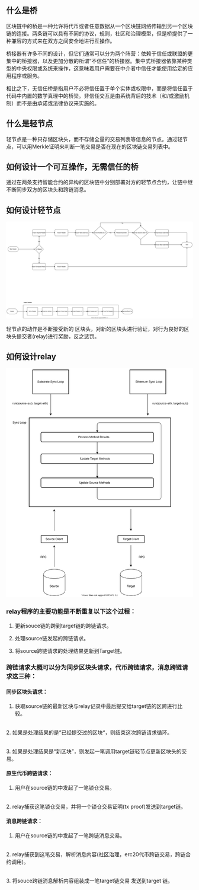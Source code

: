 ## 什么是桥

区块链中的桥是一种允许将代币或者任意数据从一个区块链网络传输到另一个区块链的连接。两条链可以具有不同的协议，规则，社区和治理模型，但是桥提供了一种兼容的方式来在双方之间安全地进行互操作。

桥接器有许多不同的设计，但它们通常可以分为两个阵营：依赖于信任或联盟的更集中的桥接器，以及更加分散的所谓“不信任”的桥接器。集中式桥接器依靠某种类型的中央权限或系统来操作，这意味着用户需要在中介者中信任才能使用给定的应用程序或服务。

相比之下，无信任桥是指用户不必将信任置于单个实体或权限中，而是将信任置于代码中内置的数学真理中的桥梁。非信任交互是由系统背后的技术（和/或激励机制）而不是由承诺或法律协议来实施的。



##  什么是轻节点

轻节点是一种只存储区块头，而不存储全量的交易列表等信息的节点。通过轻节点，可以用Merkle证明来判断一笔交易是否在现在的区块链交易列表中。



##  如何设计一个可互操作，无需信任的桥

通过在两条支持智能合约的异构的区块链中分别部署对方的轻节点合约，让链中继不断同步双方的区块头和跨链消息。



## 如何设计轻节点

![img](https://raw.githubusercontent.com/paritytech/polkadot/2daf65c7d25e32d9f96f2953f753b34153502432/bridges/diagrams/ethereum-pallet.svg)

轻节点的动作是不断接受新的 区块头，对新的区块头进行验证，对行为良好的区块头提交者(relay)进行奖励，反之惩罚。



## 如何设计relay

![img](https://raw.githubusercontent.com/paritytech/polkadot/2daf65c7d25e32d9f96f2953f753b34153502432/bridges/diagrams/bridge-relay.svg)



### relay程序的主要功能是不断重复以下这个过程：

1. 更新souce链的跨到target链的跨链请求。

2. 处理source链发起的跨链请求。

3. 将source跨链请求的处理结果更新到Target链。



### 跨链请求大概可以分为同步区块头请求，代币跨链请求，消息跨链请求这三种：

#### 同步区块头请求：
1. 获取source链的最新区块与relay记录中最后提交给target链的区跨进行比较。

​						
2. 如果是处理结果的是“已经提交过的区块“，则结束这次跨链请求循环。

​					
3. 如果是处理结果是“新区块”，则发起一笔调用target链轻节点更新区块头的交易。



#### 原生代币跨链请求：
1. 用户在source链的中发起了一笔锁仓交易。

​									
2. relay捕获这笔锁仓交易，并将一个锁仓交易证明(tx  proof)发送到target链。



#### 消息跨链请求：
1. 用户在source链的中发起了一笔跨链消息交易。

​						
2. relay捕获到这笔交易，解析消息内容(社区治理，erc20代币跨链交易，跨链合约调用)。

​						
3. 将souce跨链消息解析内容组装成一笔target链交易 发送到target 链。







